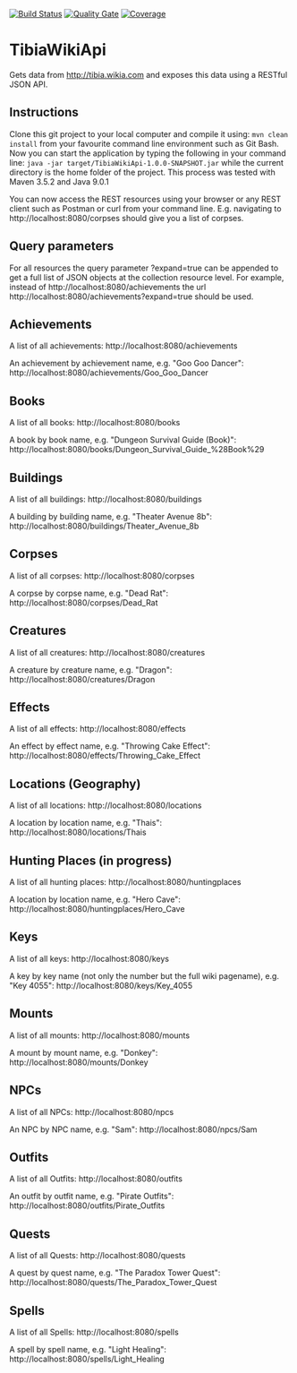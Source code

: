 [![Build Status](https://www.travis-ci.org/benjaminkomen/TibiaWikiApi.svg?branch=master)](https://www.travis-ci.org/benjaminkomen/TibiaWikiApi)
[![Quality Gate](https://sonarcloud.io/api/project_badges/measure?project=com.tibiawiki%3ATibiaWikiApi&metric=alert_status)](https://sonarcloud.io/dashboard?id=com.tibiawiki%3ATibiaWikiApi)
[![Coverage](https://sonarcloud.io/api/project_badges/measure?project=com.tibiawiki%3ATibiaWikiApi&metric=coverage)](https://sonarcloud.io/dashboard?id=com.tibiawiki%3ATibiaWikiApi)

# TibiaWikiApi

Gets data from http://tibia.wikia.com and exposes this data using a RESTful JSON API.

## Instructions
Clone this git project to your local computer and compile it using: `mvn clean install` from your favourite command line
environment such as Git Bash. Now you can start the application by typing the following in your command line:
 `java -jar target/TibiaWikiApi-1.0.0-SNAPSHOT.jar` while the current directory is the home folder of the project. 
 This process was tested with Maven 3.5.2 and Java 9.0.1
 
 You can now access the REST resources using your browser or any REST client such as Postman or curl from your command line.
 E.g. navigating to http://localhost:8080/corpses should give you a list of corpses.
 
## Query parameters
For all resources the query parameter ?expand=true can be appended to get a full list of JSON objects at the collection resource level. For example, instead of http://localhost:8080/achievements the url http://localhost:8080/achievements?expand=true should be used.

## Achievements

A list of all achievements:
http://localhost:8080/achievements

An achievement by achievement name, e.g. "Goo Goo Dancer":
http://localhost:8080/achievements/Goo_Goo_Dancer

## Books

A list of all books:
http://localhost:8080/books

A book by book name, e.g. "Dungeon Survival Guide (Book)":
http://localhost:8080/books/Dungeon_Survival_Guide_%28Book%29

## Buildings

A list of all buildings:
http://localhost:8080/buildings

A building by building name, e.g. "Theater Avenue 8b":
http://localhost:8080/buildings/Theater_Avenue_8b

## Corpses

A list of all corpses:
http://localhost:8080/corpses

A corpse by corpse name, e.g. "Dead Rat":
http://localhost:8080/corpses/Dead_Rat

## Creatures

A list of all creatures:
http://localhost:8080/creatures

A creature by creature name, e.g. "Dragon":
http://localhost:8080/creatures/Dragon

## Effects

A list of all effects:
http://localhost:8080/effects

An effect by effect name, e.g. "Throwing Cake Effect":
http://localhost:8080/effects/Throwing_Cake_Effect

## Locations (Geography)

A list of all locations:
http://localhost:8080/locations

A location by location name, e.g. "Thais":
http://localhost:8080/locations/Thais

## Hunting Places (in progress)

A list of all hunting places:
http://localhost:8080/huntingplaces

A location by location name, e.g. "Hero Cave":
http://localhost:8080/huntingplaces/Hero_Cave

## Keys

A list of all keys:
http://localhost:8080/keys

A key by key name (not only the number but the full wiki pagename), e.g. "Key 4055":
http://localhost:8080/keys/Key_4055

## Mounts

A list of all mounts:
http://localhost:8080/mounts

A mount by mount name, e.g. "Donkey":
http://localhost:8080/mounts/Donkey

## NPCs

A list of all NPCs:
http://localhost:8080/npcs

An NPC by NPC name, e.g. "Sam":
http://localhost:8080/npcs/Sam

## Outfits

A list of all Outfits:
http://localhost:8080/outfits

An outfit by outfit name, e.g. "Pirate Outfits":
http://localhost:8080/outfits/Pirate_Outfits

## Quests

A list of all Quests:
http://localhost:8080/quests

A quest by quest name, e.g. "The Paradox Tower Quest":
http://localhost:8080/quests/The_Paradox_Tower_Quest

## Spells

A list of all Spells:
http://localhost:8080/spells

A spell by spell name, e.g. "Light Healing":
http://localhost:8080/spells/Light_Healing
